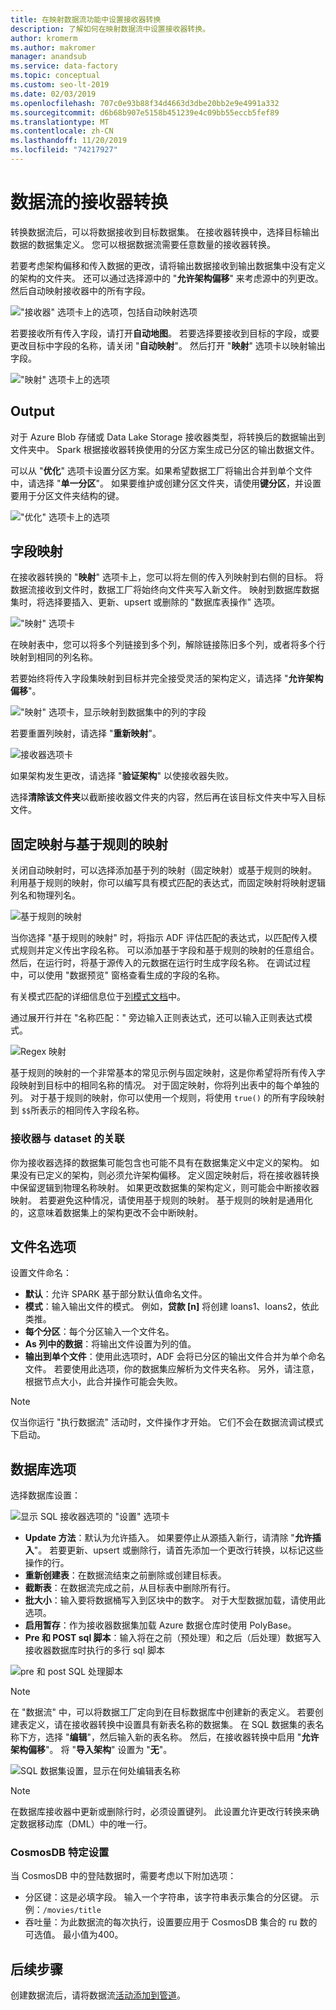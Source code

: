 ```yaml
---
title: 在映射数据流功能中设置接收器转换
description: 了解如何在映射数据流中设置接收器转换。
author: kromerm
ms.author: makromer
manager: anandsub
ms.service: data-factory
ms.topic: conceptual
ms.custom: seo-lt-2019
ms.date: 02/03/2019
ms.openlocfilehash: 707c0e93b88f34d4663d3dbe20bb2e9e4991a332
ms.sourcegitcommit: d6b68b907e5158b451239e4c09bb55eccb5fef89
ms.translationtype: MT
ms.contentlocale: zh-CN
ms.lasthandoff: 11/20/2019
ms.locfileid: "74217927"
---
```

# <a name="sink-transformation-for-a-data-flow"></a>数据流的接收器转换

转换数据流后，可以将数据接收到目标数据集。 在接收器转换中，选择目标输出数据的数据集定义。 您可以根据数据流需要任意数量的接收器转换。

若要考虑架构偏移和传入数据的更改，请将输出数据接收到输出数据集中没有定义的架构的文件夹。 还可以通过选择源中的 "**允许架构偏移**" 来考虑源中的列更改。 然后自动映射接收器中的所有字段。

!["接收器" 选项卡上的选项，包括自动映射选项](media/data-flow/sink1.png "接收器1")

若要接收所有传入字段，请打开**自动地图**。 若要选择要接收到目标的字段，或要更改目标中字段的名称，请关闭 "**自动映射**"。 然后打开 "**映射**" 选项卡以映射输出字段。

!["映射" 选项卡上的选项](media/data-flow/sink2.png "接收器2")

## <a name="output"></a>Output 
对于 Azure Blob 存储或 Data Lake Storage 接收器类型，将转换后的数据输出到文件夹中。 Spark 根据接收器转换使用的分区方案生成已分区的输出数据文件。 

可以从 "**优化**" 选项卡设置分区方案。如果希望数据工厂将输出合并到单个文件中，请选择 "**单一分区**"。 如果要维护或创建分区文件夹，请使用**键分区**，并设置要用于分区文件夹结构的键。

!["优化" 选项卡上的选项](media/data-flow/opt001.png "接收器选项")

## <a name="field-mapping"></a>字段映射
在接收器转换的 "**映射**" 选项卡上，您可以将左侧的传入列映射到右侧的目标。 将数据流接收到文件时，数据工厂将始终向文件夹写入新文件。 映射到数据库数据集时，将选择要插入、更新、upsert 或删除的 "数据库表操作" 选项。

!["映射" 选项卡](media/data-flow/sink2.png "接收器")

在映射表中，您可以将多个列链接到多个列，解除链接陈旧多个列，或者将多个行映射到相同的列名称。

若要始终将传入字段集映射到目标并完全接受灵活的架构定义，请选择 "**允许架构偏移**"。

!["映射" 选项卡，显示映射到数据集中的列的字段](media/data-flow/multi1.png "多个选项")

若要重置列映射，请选择 "**重新映射**"。

![接收器选项卡](media/data-flow/sink1.png "接收一个")

如果架构发生更改，请选择 "**验证架构**" 以使接收器失败。

选择**清除该文件夹**以截断接收器文件夹的内容，然后再在该目标文件夹中写入目标文件。

## <a name="fixed-mapping-vs-rule-based-mapping"></a>固定映射与基于规则的映射
关闭自动映射时，可以选择添加基于列的映射（固定映射）或基于规则的映射。 利用基于规则的映射，你可以编写具有模式匹配的表达式，而固定映射将映射逻辑列名和物理列名。

![基于规则的映射](media/data-flow/rules4.png "基于规则的映射")

当你选择 "基于规则的映射" 时，将指示 ADF 评估匹配的表达式，以匹配传入模式规则并定义传出字段名称。 可以添加基于字段和基于规则的映射的任意组合。 然后，在运行时，将基于源传入的元数据在运行时生成字段名称。 在调试过程中，可以使用 "数据预览" 窗格查看生成的字段的名称。

有关模式匹配的详细信息位于[列模式文档](concepts-data-flow-column-pattern.md)中。

通过展开行并在 "名称匹配：" 旁边输入正则表达式，还可以输入正则表达式模式。

![Regex 映射](media/data-flow/scdt1g4.png "Regex 映射")

基于规则的映射的一个非常基本的常见示例与固定映射，这是你希望将所有传入字段映射到目标中的相同名称的情况。 对于固定映射，你将列出表中的每个单独的列。 对于基于规则的映射，你可以使用一个规则，将使用 ```true()``` 的所有字段映射到 ```$$```所表示的相同传入字段名称。

### <a name="sink-association-with-dataset"></a>接收器与 dataset 的关联

你为接收器选择的数据集可能包含也可能不具有在数据集定义中定义的架构。 如果没有已定义的架构，则必须允许架构偏移。 定义固定映射后，将在接收器转换中保留逻辑到物理名称映射。 如果更改数据集的架构定义，则可能会中断接收器映射。 若要避免这种情况，请使用基于规则的映射。 基于规则的映射是通用化的，这意味着数据集上的架构更改不会中断映射。

## <a name="file-name-options"></a>文件名选项

设置文件命名： 

   * **默认**：允许 SPARK 基于部分默认值命名文件。
   * **模式**：输入输出文件的模式。 例如，**贷款 [n]** 将创建 loans1、loans2，依此类推。
   * **每个分区**：每个分区输入一个文件名。
   * **As 列中的数据**：将输出文件设置为列的值。
   * **输出到单个文件**：使用此选项时，ADF 会将已分区的输出文件合并为单个命名文件。 若要使用此选项，你的数据集应解析为文件夹名称。 另外，请注意，根据节点大小，此合并操作可能会失败。

> [!NOTE]
> 仅当你运行 "执行数据流" 活动时，文件操作才开始。 它们不会在数据流调试模式下启动。

## <a name="database-options"></a>数据库选项

选择数据库设置：

![显示 SQL 接收器选项的 "设置" 选项卡](media/data-flow/alter-row2.png "SQL 选项")

* **Update 方法**：默认为允许插入。 如果要停止从源插入新行，请清除 "**允许插入**"。 若要更新、upsert 或删除行，请首先添加一个更改行转换，以标记这些操作的行。 
* **重新创建表**：在数据流结束之前删除或创建目标表。
* **截断表**：在数据流完成之前，从目标表中删除所有行。
* **批大小**：输入要将数据桶写入到区块中的数字。 对于大型数据加载，请使用此选项。 
* **启用暂存**：作为接收器数据集加载 Azure 数据仓库时使用 PolyBase。
* **Pre 和 POST sql 脚本**：输入将在之前（预处理）和之后（后处理）数据写入接收器数据库时执行的多行 sql 脚本

![pre 和 post SQL 处理脚本](media/data-flow/prepost1.png "SQL 处理脚本")

> [!NOTE]
> 在 "数据流" 中，可以将数据工厂定向到在目标数据库中创建新的表定义。 若要创建表定义，请在接收器转换中设置具有新表名称的数据集。 在 SQL 数据集的表名称下方，选择 "**编辑**"，然后输入新的表名称。 然后，在接收器转换中启用 "**允许架构偏移**"。 将 "**导入架构**" 设置为 "**无**"。

![SQL 数据集设置，显示在何处编辑表名称](media/data-flow/dataset2.png "SQL 架构")

> [!NOTE]
> 在数据库接收器中更新或删除行时，必须设置键列。 此设置允许更改行转换来确定数据移动库（DML）中的唯一行。

### <a name="cosmosdb-specific-settings"></a>CosmosDB 特定设置

当 CosmosDB 中的登陆数据时，需要考虑以下附加选项：

* 分区键：这是必填字段。 输入一个字符串，该字符串表示集合的分区键。 示例：```/movies/title```
* 吞吐量：为此数据流的每次执行，设置要应用于 CosmosDB 集合的 ru 数的可选值。 最小值为400。

## <a name="next-steps"></a>后续步骤
创建数据流后，请将数据流[活动添加到管道](concepts-data-flow-overview.md)。
